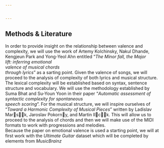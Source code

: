 ```yaml
---


---
```


<h2 id="methods--literature">Methods &amp; Literature</h2>
<p>In order to provide insight on the relationship between valence and complexity, we will use the work of Artemy Kolchinsky, Nakul Dhande,<br>
Kengjeun Park and Yong-Yeol Ahn entitled “<em>The Minor fall, the Major<br>
lift: inferring emotional<br>
valence of musical chords<br>
through lyrics</em>” as a sarting point. Given the valence of songs, we will proceed to the analysis of complexity of both lyrics and musical structure. The lexical complexity will be established based on syntax, sentence structure and vocabulary. We will use the methodology established  by Suma Bhat and Su-Youn Yoon  in their paper “<em>Automatic assessment of syntactic complexity for spontaneous<br>
speech scoring</em>”. For the musical structure, we will inspire ourselves of “<em>Toward a Harmonic Complexity of Musical Pieces</em>” written by Ladislav Marsk, Jaroslav Pokorny, and Martin Ilck. This will allow us to proceed to the analysis of chords and then we will make use of the MIDI formats to work with progressions and melodies.<br>
Because the paper on emotional valence is used a starting point, we will at first work with the <em>Ultimate Guitar</em> dataset which will be completed by elements from <em>MusicBrainz</em></p>

